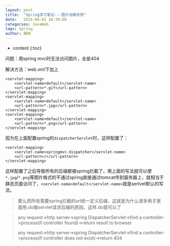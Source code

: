 ```yaml
---
layout: post
title:  "Spring学习笔记---图片加载失败"
date:   2016-06-01 16:39:00
categories: JavaWeb
tags: Spring
author: 薛彬
---
```


* content
{:toc}

问题：用spring mvc时无法访问图片，全是404





解决方法：web.xml下加上

```
<servlet-mapping>
	<servlet-name>default</servlet-name>
	<url-pattern>*.gif</url-pattern>
</servlet-mapping>
<servlet-mapping>
	<servlet-name>default</servlet-name>
	<url-pattern>*.jpg</url-pattern>
</servlet-mapping>
<servlet-mapping>
	<servlet-name>default</servlet-name>
	<url-pattern>*.png</url-pattern>
</servlet-mapping>
```

因为在上面配置spring的`dispatcherServlet`时，这样配置了：

```
<servlet-mapping>
	<servlet-name>springmvc-dispatcher</servlet-name>
	<url-pattern>/</url-pattern>
</servlet-mapping>
```

这样配置了之后导致所有的后缀都被spring拦截了，用上面的写法就可以使`*.jpg`/`*.png`等图片格式的不通过spring直接通过tomcat传到服务器上，就相当于静态页面访问了，`<servlet-name>default</servlet-name>`就是serlvet默认的写法。

>要么把所有需要spring拦截的url统一定义后缀，这就是为什么很多例子里面用.do做servlet请求后缀的原因，这样<url-pattern>.do</url-pattern>就可以了

> any request->http server->spring DispatcherServlet->find a controller->process(if controller found)->return result to browser
> 
>  any request->http server->spring DispatcherServlet->find a controller->process(if controller does not exist)->return 404